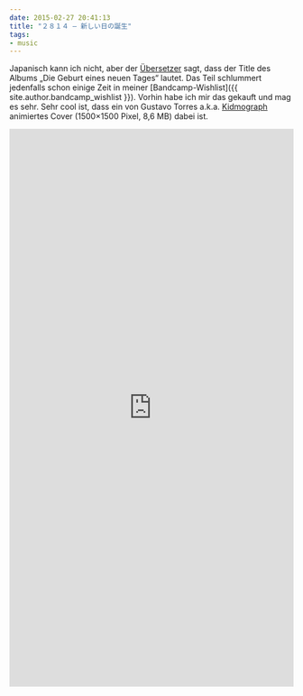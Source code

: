 ```yaml
---
date: 2015-02-27 20:41:13
title: "２８１４ – 新しい日の誕生"
tags:
- music
---
```

Japanisch kann ich nicht, aber der [Übersetzer](https://translate.google.de/?ie=UTF-8&hl=en&client=tw-ob#auto/en/%E6%96%B0%E3%81%97%E3%81%84%E6%97%A5%E3%81%AE%E8%AA%95%E7%94%9F) sagt, dass der Title des Albums „Die Geburt eines neuen Tages“ lautet. Das Teil schlummert jedenfalls schon einige Zeit in meiner [Bandcamp-Wishlist]({{ site.author.bandcamp_wishlist }}). Vorhin habe ich mir das gekauft und mag es sehr. Sehr cool ist, dass ein von Gustavo Torres a.k.a. [Kidmograph](http://kidmograph.tumblr.com/) animiertes Cover (1500×1500 Pixel, 8,6 MB) dabei ist.

<p>
    <iframe style="border: 0; width: 100%; height: 990px;" src="https://bandcamp.com/EmbeddedPlayer/album=565792550/size=large/bgcol=ffffff/linkcol={{ site.ui_color }}/transparent=true/" seamless><a href="http://dreamcatalogue.bandcamp.com/album/--18">新しい日の誕生 by ２８１４</a></iframe>
</p>

